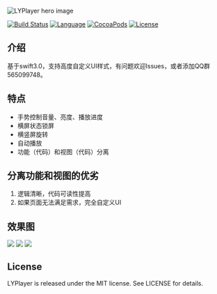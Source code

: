 

![LYPlayer hero image](https://raw.githubusercontent.com/LY-Coder/LYPlayer-Misc/master/LYPlayer/LYPlayer.gif)

[![Build Status](https://img.shields.io/badge/build-passing-green.svg)](https://github.com/LY-Coder/LYPlayer)
[![Language](https://img.shields.io/badge/language-Swift%203.0-orange.svg)](https://swift.org)
[![CocoaPods](https://img.shields.io/cocoapods/v/LYPlayer.svg?style=flat)](http://cocoadocs.org/docsets/LYPlayer)
[![License](https://img.shields.io/github/license/LY-Coder/LYPlayer.svg?style=flat)](https://github.com/LY-Coder/LYPlayer/blob/master/LICENSE)

## 介绍
基于swift3.0，支持高度自定义UI样式，有问题欢迎Issues，或者添加QQ群565099748。
## 特点
* 手势控制音量、亮度、播放进度
* 横屏状态锁屏
* 横竖屏旋转
* 自动播放
* 功能（代码）和视图（代码）分离

## 分离功能和视图的优劣
1. 逻辑清晰，代码可读性提高
2. 如果页面无法满足需求，完全自定义UI

## 效果图
![](http://ov49u3l5m.bkt.clouddn.com/%E6%95%88%E6%9E%9C%E5%9B%BE1.PNG)
![](http://ov49u3l5m.bkt.clouddn.com/%E6%95%88%E6%9E%9C%E5%9B%BE3.PNG)
![](http://ov49u3l5m.bkt.clouddn.com/%E6%95%88%E6%9E%9C%E5%9B%BE4.PNG)

## License
LYPlayer is released under the MIT license. See LICENSE for details. 


